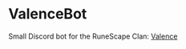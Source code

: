 # ValenceBot

Small Discord bot for the RuneScape Clan: [Valence](http://services.runescape.com/m=clan-home/clan/Valence)
